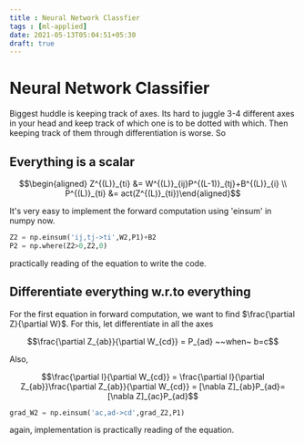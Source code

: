 ```yaml
---
title : Neural Network Classfier
tags : [ml-applied]
date: 2021-05-13T05:04:51+05:30
draft: true
---
```

# Neural Network Classifier

Biggest huddle is keeping track of axes. Its hard to juggle 3-4
different axes in your head and keep track of which one is to be dotted
with which. Then keeping track of them through differentiation is worse.
So

## Everything is a scalar 
$$\begin{aligned}
Z^{(L)}_{ti} &= W^{(L)}_{ij}P^{(L-1)}_{tj}+B^{(L)}_{i}
\\
P^{(L)}_{ti} &= act(Z^{(L)}_{ti})\end{aligned}$$

It's very easy to implement the forward computation using 'einsum' in
numpy now.

```python
Z2 = np.einsum('ij,tj->ti',W2,P1)+B2
P2 = np.where(Z2>0,Z2,0)  
```  

practically reading of the equation to write the code.

## Differentiate everything w.r.to everything

For the first equation in forward computation, we want to find
$\frac{\partial Z}{\partial W}$. For this, let differentiate in all the
axes

$$\frac{\partial Z_{ab}}{\partial W_{cd}} = P_{ad} ~~when~ b=c$$

Also,

$$\frac{\partial l}{\partial W_{cd}} = \frac{\partial l}{\partial Z_{ab}}\frac{\partial Z_{ab}}{\partial W_{cd}} = [\nabla Z]_{ab}P_{ad}= [\nabla Z]_{ac}P_{ad}$$

```python
grad_W2 = np.einsum('ac,ad->cd',grad_Z2,P1)
```

again, implementation is practically reading of the equation.


    